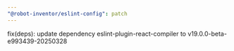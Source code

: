 ```yaml
---
"@robot-inventor/eslint-config": patch
---
```


fix(deps): update dependency eslint-plugin-react-compiler to v19.0.0-beta-e993439-20250328
